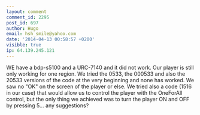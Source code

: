 ```yaml
---
layout: comment
comment_id: 2295
post_id: 697
author: Hugo
email: hsh_smile@yahoo.com
date: '2014-04-13 00:58:57 +0200'
visible: true
ip: 64.139.245.121
---
```

WE have a bdp-s5100 and a URC-7140 and it did not work. 
Our player is still only working for one region. 
We tried the 0533, the 000533 and also the 20533 versions of the code at the very beginning and none has worked. 
We saw no "OK" on the screen of the player or else. 
We tried also a code (1516 in our case) that would allow us to control the player with the OneForAll control, but the only thing we achieved was to turn the player ON and OFF by pressing 5...
any suggestions? 
